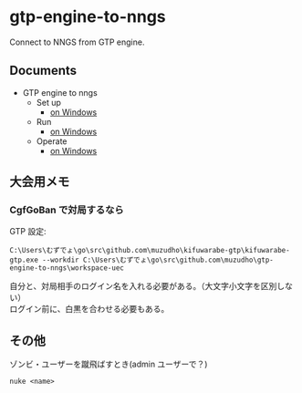 # gtp-engine-to-nngs

Connect to NNGS from GTP engine.  

## Documents

* GTP engine to nngs
  * Set up
    * [on Windows](./doc/set-up-app-on-windows.md)
  * Run
    * [on Windows](./doc/run-app-on-windows.md)
  * Operate
    * [on Windows](./doc/operate-app-on-windows.md)

## 大会用メモ

### CgfGoBan で対局するなら

GTP 設定:  

`C:\Users\むずでょ\go\src\github.com\muzudho\kifuwarabe-gtp\kifuwarabe-gtp.exe --workdir C:\Users\むずでょ\go\src\github.com\muzudho\gtp-engine-to-nngs\workspace-uec`  

自分と、対局相手のログイン名を入れる必要がある。（大文字小文字を区別しない）  
ログイン前に、白黒を合わせる必要もある。  

## その他

ゾンビ・ユーザーを蹴飛ばすとき(admin ユーザーで？)  

```shell
nuke <name>
```
